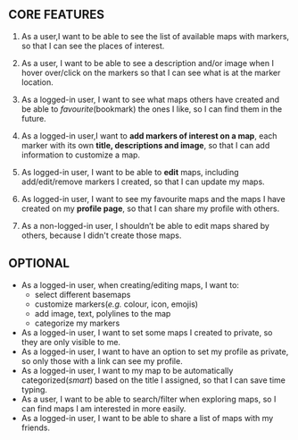 ## CORE FEATURES

1. As a user,I want to be able to see the list of available maps with markers, so that I can see the places of interest.
2. As a user, I want to be able to see a description and/or image when I hover over/click on the markers so that I can see what is at the marker location.
3. As a logged-in user, I want to see what maps others have created and be able to _favourite_(bookmark) the ones I like, so I can find them in the future.
4. As a logged-in user,I want to **add markers of interest on a map**, each marker with its own **title, descriptions and image**, so that I can add information to customize a map.
5. As logged-in user, I want to be able to **edit** maps, including add/edit/remove markers I created, so that I can update my maps.

6. As logged-in user, I want to see my favourite maps and the maps I have created on my **profile page**, so that I can share my profile with others.

7. As a non-logged-in user, I shouldn’t be able to edit maps shared by others, because I didn't create those maps.

## OPTIONAL

- As a logged-in user, when creating/editing maps, I want to:
  - select different basemaps
  - customize markers(_e.g._ colour, icon, emojis)
  - add image, text, polylines to the map
  - categorize my markers
- As a logged-in user, I want to set some maps I created to private, so they are only visible to me.
- As a logged-in user, I want to have an option to set my profile as private, so only those with a link can see my profile.
- As a logged-in user, I want to my map to be automatically categorized(_smart_) based on the title I assigned, so that I can save time typing.
- As a user, I want to be able to search/filter when exploring maps, so I can find maps I am interested in more easily.
- As a logged-in user, I want to be able to share a list of maps with my friends.
